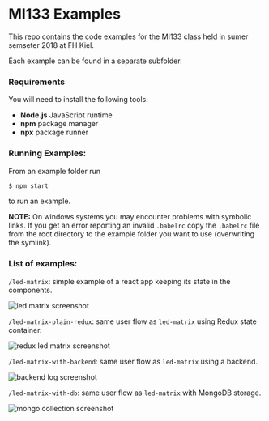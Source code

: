 # MI133 Examples

This repo contains the code examples for the MI133 class held in sumer semseter
2018 at FH Kiel.

Each example can be found in a separate subfolder.

### Requirements

You will need to install the following tools:

* **Node.js** JavaScript runtime
* **npm** package manager
* **npx** package runner

### Running Examples:

From an example folder run

```bash
$ npm start
```

to run an example.

**NOTE:** On windows systems you may encounter problems with symbolic links. If
you get an error reporting an invalid `.babelrc` copy the `.babelrc` file from
the root directory to the example folder you want to use
(overwriting the symlink).

### List of examples:

`/led-matrix`: simple example of a react app keeping its state in the components.

![led matrix screenshot](resources/led-matrix.png)

`/led-matrix-plain-redux`: same user flow as `led-matrix` using Redux state container.

![redux led matrix screenshot](resources/led-matrix-plain-redux.png)

`/led-matrix-with-backend`: same user flow as `led-matrix` using a backend.

![backend log screenshot](resources/led-matrix-with-backend.png)

`/led-matrix-with-db`: same user flow as `led-matrix` with MongoDB storage.

![mongo collection screenshot](resources/led-matrix-with-db.png)
